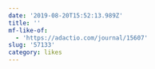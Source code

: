 ```yaml
---
date: '2019-08-20T15:52:13.989Z'
title: ''
mf-like-of:
  - 'https://adactio.com/journal/15607'
slug: '57133'
category: likes
---
```

